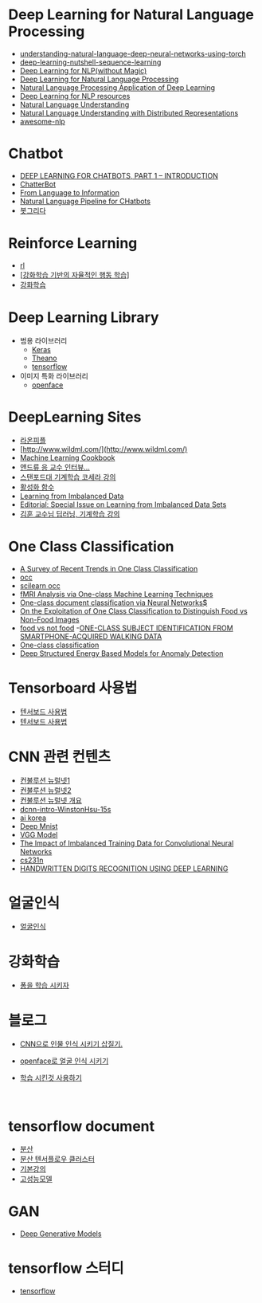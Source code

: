 Deep Learning for Natural Language Processing
=======
- [understanding-natural-language-deep-neural-networks-using-torch](https://devblogs.nvidia.com/parallelforall/understanding-natural-language-deep-neural-networks-using-torch/)
- [deep-learning-nutshell-sequence-learning](https://devblogs.nvidia.com/parallelforall/deep-learning-nutshell-sequence-learning/)
- [Deep Learning for NLP(without Magic)](./nlp/socher-lxmls.pdf)
- [Deep Learning for Natural Language Processing](./nlp/2009_tutorial_nips.pdf)
- [Natural Language Processing Application of Deep Learning](./nlp/nlp.pdf)
- [Deep Learning for NLP resources](https://github.com/andrewt3000/DL4NLP/blob/master/README.md)
- [Natural Language Understanding](http://www.inf.ed.ac.uk/teaching/courses/nlu/lectures.html)
- [Natural Language Understanding with Distributed Representations](http://www.kyunghyuncho.me/home/courses/ds-ga-3001-fall-2015)
- [awesome-nlp](https://github.com/keonkim/awesome-nlp#user-content-python)



Chatbot
===
- [DEEP LEARNING FOR CHATBOTS, PART 1 – INTRODUCTION](http://www.wildml.com/2016/04/deep-learning-for-chatbots-part-1-introduction/)
- [ChatterBot](https://github.com/gunthercox/ChatterBot)
- [From Language to Information](./chatbot/chatbot.pdf)
- [Natural Language Pipeline for CHatbots](https://hackernoon.com/natural-language-pipeline-for-chatbots-897bda41482)
- [봇그리다](https://brunch.co.kr/@pilsogood/3)


Reinforce Learning 
===
- [rl](https://github.com/aikorea/awesome-rl)
- [[강화학습 기반의 자율적인 행동 학습]](http://www.gameai.net/Article/RLAgent/RLAgent.htm)
- [강화학습](http://solarisailab.com/archives/57)

Deep Learning Library
===
- 범용 라이브러리 
  + [Keras](./library/keras/README.md)
  + [Theano](./library/Theano/README.MD)
  + [tensorflow](./library/tensorflow/README.MD)
- 이미지 특화 라이브러리 
  + [openface](./library/openface/README.md)

DeepLearning Sites 
===
- [라온피플](http://m.blog.naver.com/laonple/220738560542)
- [http://www.wildml.com/](http://www.wildml.com/)
- [Machine Learning Cookbook](https://www.gitbook.com/book/bigaidream/subsets_ml_cookbook/details)
- [앤드류 응 교수 인터뷰...](http://events.technologyreview.com/emtech/digital/16/video/watch/andrew-ng-deep-learning/)
- [스탠포드대 기계학습 코세라 강의](https://www.coursera.org/learn/machine-learning/home/welcome)
- [활성화 함수](https://en.wikipedia.org/wiki/Activation_function)
- [Learning from Imbalanced Data](http://citeseerx.ist.psu.edu/viewdoc/download?doi=10.1.1.331.6205&rep=rep1&type=pdf)
- [Editorial: Special Issue on Learning from Imbalanced Data Sets](https://www3.nd.edu/~dial/publications/chawla2004editorial.pdf)
- [김훈 교수님 딥러닝, 기계학습 강의](https://hunkim.github.io/ml/)

One Class Classification
===
 - [A Survey of Recent Trends in One Class Classification](https://cs.uwaterloo.ca/~s255khan/files/occ_survey09.pdf)
 - [occ](https://www.hindawi.com/journals/mpe/2015/412957/)
 - [scilearn occ](http://scikit-learn.org/stable/auto_examples/svm/plot_oneclass.html)
 - [fMRI Analysis via One-class Machine Learning Techniques](https://www.ijcai.org/Proceedings/05/Papers/post-0172.pdf)
 - [One-class document classification via Neural Networks$](http://cs.haifa.ac.il/~manevitz/Publication/One-class%20document%20classification%20via%20Neural%20Networks.pdf)
 - [On the Exploitation of One Class Classification to Distinguish Food vs Non-Food Images](http://iplab.dmi.unict.it/madima2015/Madima2015OneClassClassification.pdf)
 - [food vs not food](http://iplab.dmi.unict.it/madima2015/Presentazione_MADIMA.pdf)
    -[ONE-CLASS SUBJECT IDENTIFICATION FROM SMARTPHONE-ACQUIRED WALKING DATA](http://tesi.cab.unipd.it/51479/1/merelli_luca_tesi.pdf)
 - [One-class classification](http://homepage.tudelft.nl/n9d04/thesis.pdf)
 - [Deep Structured Energy Based Models for Anomaly Detection](https://arxiv.org/pdf/1605.07717.pdf)

Tensorboard 사용법
===
- [텐서보드 사용법](https://github.com/tensorflow/tensorflow/blob/master/tensorflow/tensorboard/README.md)
- [텐서보드 사용법](https://www.tensorflow.org/versions/master/get_started/summaries_and_tensorboard)


CNN 관련 컨텐츠
===
- [컨불루션 뉴럴넷1](http://t-robotics.blogspot.kr/2016/05/convolutional-neural-network_31.html#.V1ZrWpOLSlM)
- [컨불루션 뉴럴넷2](http://keunwoochoi.blogspot.kr/2015/07/convolutional-neural-network.html)
- [컨불루션 뉴럴넷 개요](http://keunwoochoi.blogspot.kr/search/label/CNNs)
- [dcnn-intro-WinstonHsu-15s](http://speech.ee.ntu.edu.tw/~tlkagk/courses/MLDS_2015/NN%20Lecture/dcnn-intro-WinstonHsu-15s.pdf)
- [ai korea](http://aikorea.org/cs231n/convolutional-networks/)
- [Deep Mnist](http://antilibrary.org/1043)
- [VGG Model](https://github.com/machrisaa/tensorflow-vgg/blob/master/test_vgg19_trainable.py)
- [The Impact of Imbalanced Training Data for Convolutional Neural Networks](https://www.kth.se/social/files/588617ebf2765401cfcc478c/PHensmanDMasko_dkand15.pdf)
- [cs231n](http://cs231n.github.io/convolutional-networks/)
- [HANDWRITTEN DIGITS RECOGNITION USING DEEP LEARNING](https://faisalorakzai.wordpress.com/2016/06/01/handwritten-digits-recognition-using-deep-learning/)


얼굴인식
===
- [얼굴인식](./library/faceRecon/contents.md)

강화학습
===
- [퐁을 학습 시키자](http://keunwoochoi.blogspot.kr/2016/06/andrej-karpathy.html)

블로그 
===
- [CNN으로 인물 인식 시키기 삽질기.](./blog/post1/contents.md)

- [openface로 얼굴 인식 시키기](./blog/post3/content.md)

- [학습 시킨것 사용하기](./blog/post4/use_tensorflow.md)

  ​

tensorflow document
===
- [분산](https://www.tensorflow.org/deploy/distributed)
- [분산 텐서플로우 클러스터](https://www.tensorflow.org/api_docs/python/tf/train/ClusterSpec)
- [기본강의](https://github.com/hunkim/DeepLearningZeroToAll/blob/master/lab-13-3-mnist_save_restore.py)
- [고성능모델](https://www.tensorflow.org/performance/performance_models)


GAN
===
- [Deep Generative Models](https://www.slideshare.net/HyungjooCho2/deep-generative-modelpdf)


tensorflow 스터디  
===
- [tensorflow](./tf1study/index.md)
